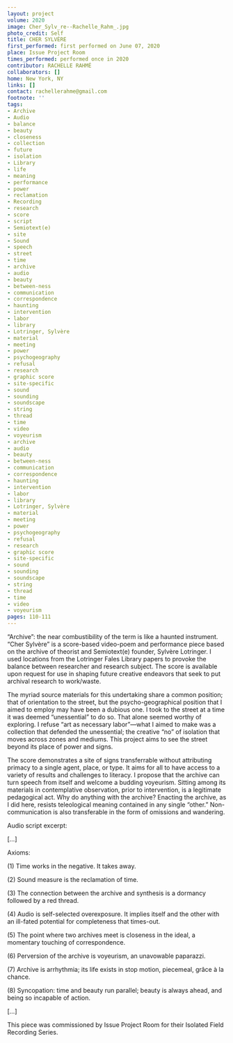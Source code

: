 ```yaml
---
layout: project
volume: 2020
image: Cher_Sylv_re--Rachelle_Rahm_.jpg
photo_credit: Self
title: CHER SYLVÈRE
first_performed: first performed on June 07, 2020
place: Issue Project Room
times_performed: performed once in 2020
contributor: RACHELLE RAHMÉ
collaborators: []
home: New York, NY
links: []
contact: rachellerahme@gmail.com
footnote: ''
tags:
- Archive
- Audio
- balance
- beauty
- closeness
- collection
- future
- isolation
- Library
- life
- meaning
- performance
- power
- reclamation
- Recording
- research
- score
- script
- Semiotext(e)
- site
- Sound
- speech
- street
- time
- archive
- audio
- beauty
- between-ness
- communication
- correspondence
- haunting
- intervention
- labor
- library
- Lotringer, Sylvère
- material
- meeting
- power
- psychogeography
- refusal
- research
- graphic score
- site-specific
- sound
- sounding
- soundscape
- string
- thread
- time
- video
- voyeurism
- archive
- audio
- beauty
- between-ness
- communication
- correspondence
- haunting
- intervention
- labor
- library
- Lotringer, Sylvère
- material
- meeting
- power
- psychogeography
- refusal
- research
- graphic score
- site-specific
- sound
- sounding
- soundscape
- string
- thread
- time
- video
- voyeurism
pages: 110-111
---
```


“Archive”: the near combustibility of the term is like a haunted instrument. “Cher Sylvère” is a score-based video-poem and performance piece based on the archive of theorist and Semiotext(e) founder, Sylvère Lotringer. I used locations from the Lotringer Fales Library papers to provoke the balance between researcher and research subject. The score is available upon request for use in shaping future creative endeavors that seek to put archival research to work/waste.

The myriad source materials for this undertaking share a common position; that of orientation to the street, but the psycho-geographical position that I aimed to employ may have been a dubious one. I took to the street at a time it was deemed “unessential” to do so. That alone seemed worthy of exploring. I refuse “art as necessary labor”—what I aimed to make was a collection that defended the unessential; the creative “no” of isolation that moves across zones and mediums. This project aims to see the street beyond its place of power and signs.

The score demonstrates a site of signs transferrable without attributing primacy to a single agent, place, or type. It aims for all to have access to a variety of results and challenges to literacy. I propose that the archive can turn speech from itself and welcome a budding voyeurism. Sitting among its materials in contemplative observation, prior to intervention, is a legitimate pedagogical act. Why do anything with the archive? Enacting the archive, as I did here, resists teleological meaning contained in any single “other.” Non-communication is also transferable in the form of omissions and wandering.

Audio script excerpt:

[…]

Axioms:

(1) Time works in the negative. It takes away.

(2) Sound measure is the reclamation of time.

(3) The connection between the archive and synthesis is a dormancy followed by a red thread.

(4) Audio is self-selected overexposure. It implies itself and the other with an ill-fated potential for completeness that times-out.

(5) The point where two archives meet is closeness in the ideal, a momentary touching of correspondence.

(6) Perversion of the archive is voyeurism, an unavowable paparazzi.

(7) Archive is arrhythmia; its life exists in stop motion, piecemeal, grâce à la chance.

(8) Syncopation: time and beauty run parallel; beauty is always ahead, and being so incapable of action.

[…]

This piece was commissioned by Issue Project Room for their Isolated Field Recording Series.